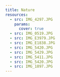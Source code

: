 ```yaml
---
title: Nature
resources:
  - src: IMG_4297.JPG
    params:
      cover: true
  - src: IMG_0519.JPG
  - src: IMG_E3979.JPG
  - src: IMG_E1838.JPG
  - src: IMG_5420.JPG
  - src: IMG_5429.JPG
  - src: IMG_5411.JPG
  - src: IMG_5420.JPG
  - src: IMG_1897.JPG
---
```

